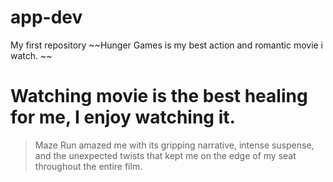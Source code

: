 # app-dev
My first repository
~~Hunger Games is my best action and romantic movie i watch. ~~
[^1]: EndGame: Marvel is a cinematic triumph, seamlessly combining action and emotion to deliver a satisfying and unforgettable conclusion to the Marvel Cinematic Universe.
# Watching movie is the best healing for me, I enjoy watching it.
>Maze Run  amazed me with its gripping narrative, intense suspense, and the unexpected twists that kept me on the edge of my seat throughout the entire film.
